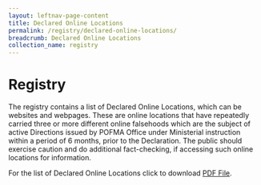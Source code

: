 ```yaml
---
layout: leftnav-page-content
title: Declared Online Locations
permalink: /registry/declared-online-locations/
breadcrumb: Declared Online Locations
collection_name: registry
---
```


# Registry


The registry contains a list of Declared Online Locations, which can be websites and webpages. 
These are online locations that have repeatedly carried three or more different online falsehoods which are the subject of active Directions issued by POFMA Office under Ministerial instruction within a period of 6 months, prior to the Declaration.
The public should exercise caution and do additional fact-checking, if accessing such online locations for information. 

For the list of Declared Online Locations click to download [PDF File](/file/to/pdf).  